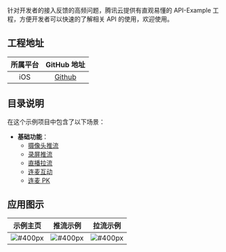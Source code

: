 针对开发者的接入反馈的高频问题，腾讯云提供有直观易懂的 API-Example 工程，方便开发者可以快速的了解相关 API 的使用，欢迎使用。

## 工程地址

| 所属平台 |                         GitHub 地址                          |
| :------: | :----------------------------------------------------------: |
| iOS  | [Github](https://github.com/LiteAVSDK/Live_Flutter.git) |

## 目录说明
在这个示例项目中包含了以下场景：

- **基础功能**：
  - [摄像头推流](https://github.com/LiteAVSDK/Live_Flutter/tree/main/Live-API-Example/lib/page/push/live_camera_push.dart)
  - [录屏推流](https://github.com/LiteAVSDK/Live_Flutter/tree/main/Live-API-Example/lib/page/push/live_screen_push.dart)
  - [直播拉流](https://github.com/LiteAVSDK/Live_Flutter/tree/main/Live-API-Example/lib/page/play/live_play.dart)
  - [连麦互动](https://github.com/LiteAVSDK/Live_Flutter/tree/main/Live-API-Example/lib/page/link_mic)
  - [连麦 PK](https://github.com/LiteAVSDK/Live_Flutter/tree/main/Live-API-Example/lib/page/pk)
  
 
## 应用图示

| 示例主页 | 推流示例 | 拉流示例 |
| :---: | :---: | :---: |
| ![#400px](https://qcloudimg.tencent-cloud.cn/raw/7c27246b23b96fba18bd3d2a01bbe315.png) | ![#400px](https://qcloudimg.tencent-cloud.cn/raw/1f74928fc4829e6ce5053db948e21207.png) | ![#400px](https://qcloudimg.tencent-cloud.cn/raw/088acc88cdd0c3101708f859010c59e3.png) |

